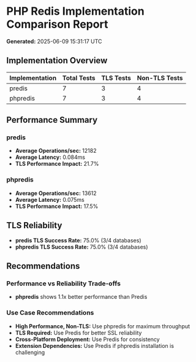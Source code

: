 # PHP Redis Implementation Comparison Report

**Generated:** 2025-06-09 15:31:17 UTC

## Implementation Overview

| Implementation | Total Tests | TLS Tests | Non-TLS Tests |
|---|---|---|---|
| predis | 7 | 3 | 4 |
| phpredis | 7 | 3 | 4 |

## Performance Summary

### predis
- **Average Operations/sec:** 12182
- **Average Latency:** 0.084ms
- **TLS Performance Impact:** 21.7%

### phpredis
- **Average Operations/sec:** 13612
- **Average Latency:** 0.075ms
- **TLS Performance Impact:** 17.5%

## TLS Reliability

- **predis TLS Success Rate:** 75.0% (3/4 databases)
- **phpredis TLS Success Rate:** 75.0% (3/4 databases)

## Recommendations

### Performance vs Reliability Trade-offs

- **phpredis** shows 1.1x better performance than Predis

### Use Case Recommendations

- **High Performance, Non-TLS:** Use phpredis for maximum throughput
- **TLS Required:** Use Predis for better SSL reliability
- **Cross-Platform Deployment:** Use Predis for consistency
- **Extension Dependencies:** Use Predis if phpredis installation is challenging

